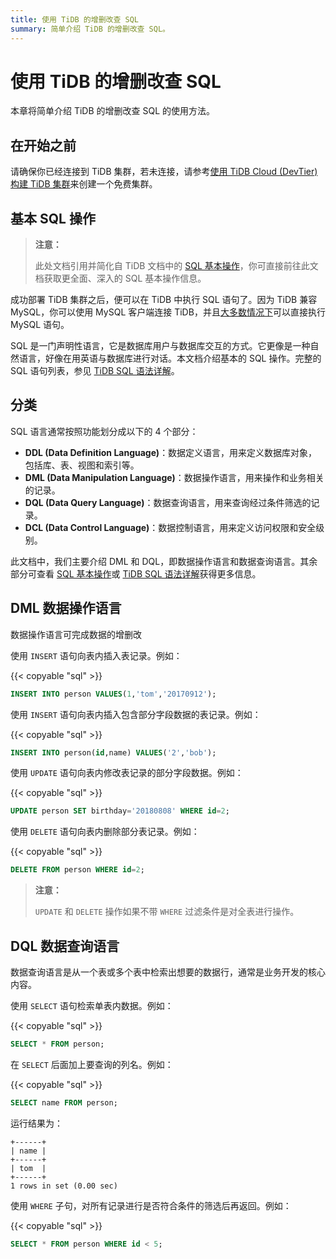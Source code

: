 ```yaml
---
title: 使用 TiDB 的增删改查 SQL
summary: 简单介绍 TiDB 的增删改查 SQL。
---
```


# 使用 TiDB 的增删改查 SQL

本章将简单介绍 TiDB 的增删改查 SQL 的使用方法。

## 在开始之前

请确保你已经连接到 TiDB 集群，若未连接，请参考[使用 TiDB Cloud (DevTier) 构建 TiDB 集群](/develop/build-cluster-in-cloud.md#步骤-1-创建免费集群)来创建一个免费集群。

## 基本 SQL 操作

> **注意：**
>
> 此处文档引用并简化自 TiDB 文档中的 [SQL 基本操作](https://docs.pingcap.com/zh/tidb/stable/basic-sql-operations)，你可直接前往此文档获取更全面、深入的 SQL 基本操作信息。

成功部署 TiDB 集群之后，便可以在 TiDB 中执行 SQL 语句了。因为 TiDB 兼容 MySQL，你可以使用 MySQL 客户端连接 TiDB，并且[大多数情况下](https://docs.pingcap.com/zh/tidb/stable/mysql-compatibility)可以直接执行 MySQL 语句。

SQL 是一门声明性语言，它是数据库用户与数据库交互的方式。它更像是一种自然语言，好像在用英语与数据库进行对话。本文档介绍基本的 SQL 操作。完整的 SQL 语句列表，参见 [TiDB SQL 语法详解](https://pingcap.github.io/sqlgram/)。

## 分类

SQL 语言通常按照功能划分成以下的 4 个部分：

- **DDL (Data Definition Language)**：数据定义语言，用来定义数据库对象，包括库、表、视图和索引等。
- **DML (Data Manipulation Language)**：数据操作语言，用来操作和业务相关的记录。
- **DQL (Data Query Language)**：数据查询语言，用来查询经过条件筛选的记录。
- **DCL (Data Control Language)**：数据控制语言，用来定义访问权限和安全级别。

此文档中，我们主要介绍 DML 和 DQL，即数据操作语言和数据查询语言。其余部分可查看 [SQL 基本操作](https://docs.pingcap.com/zh/tidb/stable/basic-sql-operations)或 [TiDB SQL 语法详解](https://pingcap.github.io/sqlgram/)获得更多信息。

## DML 数据操作语言

数据操作语言可完成数据的增删改

使用 `INSERT` 语句向表内插入表记录。例如：

{{< copyable "sql" >}}

```sql
INSERT INTO person VALUES(1,'tom','20170912');
```

使用 `INSERT` 语句向表内插入包含部分字段数据的表记录。例如：

{{< copyable "sql" >}}

```sql
INSERT INTO person(id,name) VALUES('2','bob');
```

使用 `UPDATE` 语句向表内修改表记录的部分字段数据。例如：

{{< copyable "sql" >}}

```sql
UPDATE person SET birthday='20180808' WHERE id=2;
```

使用 `DELETE` 语句向表内删除部分表记录。例如：

{{< copyable "sql" >}}

```sql
DELETE FROM person WHERE id=2;
```

> **注意：**
>
> `UPDATE` 和 `DELETE` 操作如果不带 `WHERE` 过滤条件是对全表进行操作。

## DQL 数据查询语言

数据查询语言是从一个表或多个表中检索出想要的数据行，通常是业务开发的核心内容。

使用 `SELECT` 语句检索单表内数据。例如：

{{< copyable "sql" >}}

```sql
SELECT * FROM person;
```

在 `SELECT` 后面加上要查询的列名。例如：

{{< copyable "sql" >}}

```sql
SELECT name FROM person;
```

运行结果为：

```
+------+
| name |
+------+
| tom  |
+------+
1 rows in set (0.00 sec)
```

使用 `WHERE` 子句，对所有记录进行是否符合条件的筛选后再返回。例如：

{{< copyable "sql" >}}

```sql
SELECT * FROM person WHERE id < 5;
```
